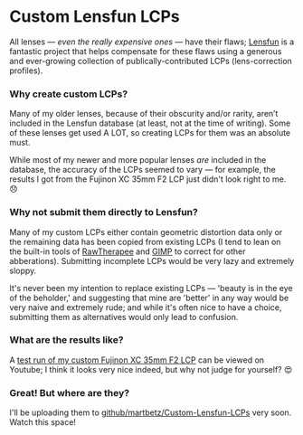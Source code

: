 
# Custom Lensfun LCPs #

All lenses — _even the really expensive ones_ — have their flaws; [Lensfun](https://github.com/lensfun/lensfun) is a fantastic project that helps compensate for these flaws using a generous and ever-growing collection of publically-contributed LCPs (lens-correction profiles).

### Why create custom LCPs? ###

Many of my older lenses, because of their obscurity and/or rarity, aren’t included in the Lensfun database (at least, not at the time of writing). Some of these lenses get used A LOT, so creating LCPs for them was an absolute must.

While most of my newer and more popular lenses _are_ included in the database,  the accuracy of the LCPs seemed to vary — for example, the results I got from the Fujinon XC 35mm F2 LCP just didn't look right to me. 😞

### Why not submit them directly to Lensfun? ###

Many of my custom LCPs either contain geometric distortion data only or the remaining data has been copied from existing LCPs (I tend to lean on the built-in tools of [RawTherapee](https://github.com/Beep6581/RawTherapee) and [GIMP](https://github.com/GNOME/gimp) to correct for other abberations). Submitting incomplete LCPs would be very lazy and extremely sloppy.

It's never been my intention to replace existing LCPs — 'beauty is in the eye of the beholder,' and suggesting that mine are 'better' in any way would be very naive and extremely rude; and while it's often nice to have a choice, submitting them as alternatives would only lead to confusion.

### What are the results like? ###

A [test run of my custom Fujinon XC 35mm F2 LCP](https://youtu.be/r3FstrYvvno) can be viewed on Youtube; I think it looks very nice indeed, but why not judge for yourself? 😍



### Great! But where are they? ###

I'll be uploading them to [github/martbetz/Custom-Lensfun-LCPs](https://github.com/martbetz/Custom-Lensfun-LCPs) very soon. Watch this space!
